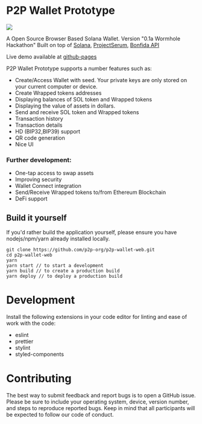 # P2P Wallet Prototype

![](https://cdn.discordapp.com/attachments/737610668726812763/777332772540645376/wallets_web2x.png)

A Open Source Browser Based Solana Wallet. Version "0.1a Wormhole Hackathon"
Built on top of [Solana](https://github.com/solana-labs), [ProjectSerum](https://github.com/project-serum), [Bonfida API](https://docs.bonfida.com/#project-serum)

Live demo available at [github-pages](https://p2p-org.github.io/p2p-wallet-web/)


P2P Wallet Prototype supports a number features such as:

* Create/Access Wallet with seed. Your private keys are only stored on your current computer or device. 
* Create Wrapped tokens addresses
* Displaying balances of SOL token and Wrapped tokens
* Displaying the value of assets in dollars. 
* Send and receive SOL token and Wrapped tokens
* Transaction history
* Transaction details
* HD (BIP32,BIP39) support
* QR code generation
* Nice UI

### Further development:

- One-tap access to swap assets 
- Improving security
- Wallet Connect integration
- Send/Receive Wrapped tokens to/from Ethereum Blockchain
- DeFi support

## Build it yourself

If you'd rather build the application yourself, please ensure you have nodejs/npm/yarn already installed locally.

```
git clone https://github.com/p2p-org/p2p-wallet-web.git 
cd p2p-wallet-web
yarn
yarn start // to start a development
yarn build // to create a production build 
yarn deploy // to deploy a production build 
```

# Development
Install the following extensions in your code editor for linting and ease of work with the code:
- eslint
- prettier
- stylint
- styled-components

# Contributing
The best way to submit feedback and report bugs is to open a GitHub issue. Please be sure to include your operating system, device, version number, and steps to reproduce reported bugs. Keep in mind that all participants will be expected to follow our code of conduct.
